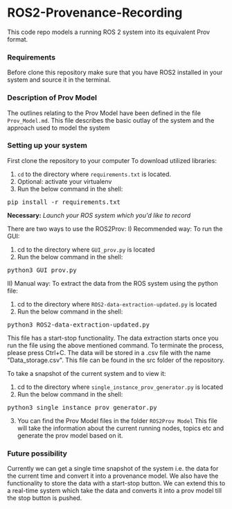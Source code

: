 # ROS2-Provenance-Recording
This code repo models a running ROS 2 system into its equivalent Prov format.

### Requirements
Before clone this repository make sure that you have ROS2 installed in your system and source it in the terminal.

### Description of Prov Model
The outlines relating to the Prov Model have been defined in the file `Prov_Model.md`. This file describes the basic outlay of the system and the approach used to model the system

### Setting up your system
First clone the repository to your computer
To download utilized libraries:<br>
1) `cd` to the directory where `requirements.txt` is located.
2) Optional: activate your virtualenv
3) Run the below command in the shell:
<pre>
pip install -r requirements.txt
</pre>

**Necessary:** *Launch your ROS system which you'd like to record*<br>

There are two ways to use the ROS2Prov:
I) Recommended way:
To run the GUI:<br>
1) cd to the directory where `GUI_prov.py` is located
2) Run the below command in the shell:
<pre>
python3 GUI_prov.py
</pre>

II) Manual way:
To extract the data from the ROS system using the python file: <br>
1) cd to the directory where `ROS2-data-extraction-updated.py` is located
2) Run the below command in the shell:
<pre>
python3 ROS2-data-extraction-updated.py
</pre>
This file has a start-stop functionality. The data extraction starts once you run the file using the above mentioned command. To terminate the process, please press Ctrl+C. The data will be stored in a .csv file with the name "Data_storage.csv". This file can be found in the src folder of the repository.

To take a snapshot of the current system and to view it: <br>
1) cd to the directory where `single_instance_prov_generator.py` is located
2) Run the below command in the shell:
<pre>
python3 single_instance_prov_generator.py
</pre>
3) You can find the Prov Model files in the folder `ROS2Prov Model`
This file will take the information about the current running nodes, topics etc and generate the prov model based on it.



### Future possibility
Currently we can get a single time snapshot of the system i.e. the data for the current time and convert it into a provenance model. We also have the functionality to store the data with a start-stop button. We can extend this to a real-time system which take the data and converts it into a prov model till the stop button is pushed.

